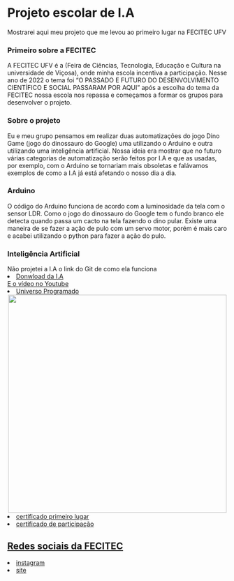 # Projeto escolar de I.A
Mostrarei aqui meu projeto que me levou ao primeiro lugar na FECITEC UFV

<h3>Primeiro sobre a FECITEC</h3>
<p>A FECITEC UFV é a (Feira de Ciências, Tecnologia, Educação e Cultura na universidade de Viçosa), onde minha escola incentiva a participação. Nesse ano de 2022 o tema foi “O PASSADO E FUTURO DO DESENVOLVIMENTO CIENTÍFICO E SOCIAL PASSARAM POR AQUI” após a escolha do tema da FECITEC nossa escola nos repassa e começamos a formar os grupos para desenvolver o projeto.</p>

<h3>Sobre o projeto</h3>
<p>Eu e meu grupo pensamos em realizar duas automatizações do jogo Dino Game (jogo do dinossauro do Google) uma utilizando o Arduino e outra utilizando uma inteligência artificial. Nossa ideia era mostrar que no futuro várias categorias de automatização serão feitos por I.A e que as usadas, por exemplo, com o Arduino se tornariam mais obsoletas e falávamos exemplos de como a I.A já está afetando o nosso dia a dia.</p>

<h3>Arduino</h3>
O código do Arduino funciona de acordo com a luminosidade da tela com o sensor LDR. Como o jogo do dinossauro do Google tem o fundo branco ele detecta quando passa um cacto na tela fazendo o dino pular. Existe uma maneira de se fazer a ação de pulo com um servo motor, porém é mais caro e acabei utilizando o python para fazer a ação do pulo.

<h3>Inteligência Artificial</h3>
Não projetei a I.A o link do Git de como ela funciona
<li><a href="https://github.com/JVictorDias/Dinossauro-Google"</a>Donwload da I.A</li>
E o vídeo no Youtube
<li><a href="https://www.youtube.com/watch?v=NZlIYr1slAk&t=472s"</a>Universo Programado</li>

<div align="center">
<img src="https://user-images.githubusercontent.com/86499977/206063148-a5f79eb4-4ba3-4885-9995-c9092363e875.png" width="500px" </>
</div>

 <li><a href="https://github.com/joaoMatusalen/Projeto-escolar-de-Inteligencia-Artificial/files/10171874/certificado.de.primeiro.lugar.fecitec.pdf">certificado primeiro lugar</a></li>
 
<li><a href="https://github.com/joaoMatusalen/Projeto-escolar-de-Inteligencia-Artificial/files/10171875/certificado.de.participacao.fecitec.pdf"</a>certificado de participação</li>

<h2>Redes sociais da FECITEC</h2>
<li><a href="https://www.instagram.com/fecitec_ufv/"</a>instagram</li>
<li><a href="https://www.fecitec.caf.ufv.br/"</a>site</li>



